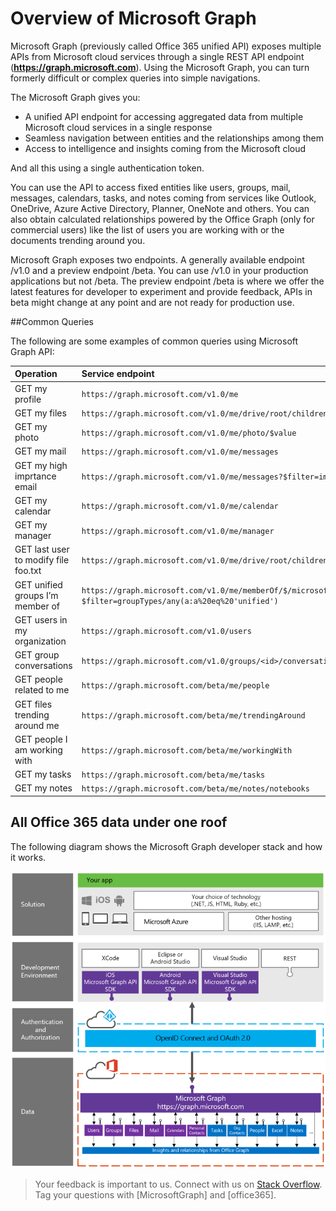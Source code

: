 ﻿


# Overview of Microsoft Graph

Microsoft Graph (previously called Office 365 unified API) exposes multiple APIs from Microsoft cloud services through a single REST API endpoint (**https://graph.microsoft.com**). Using the Microsoft Graph, you can turn formerly difficult or complex queries into simple navigations. 
 
The Microsoft Graph gives you:

- A unified API endpoint for accessing aggregated data from multiple Microsoft cloud services in a single response 
- Seamless navigation between entities and the relationships among them 
- Access to intelligence and insights coming from the Microsoft cloud

And all this using a single authentication token.

You can use the API to access fixed entities like users, groups, mail, messages, calendars, tasks, and notes coming from services like Outlook, OneDrive, Azure Active Directory, Planner, OneNote and others. You can also obtain calculated relationships powered by the Office Graph (only for commercial users) like the list of users you are working with or the documents trending around you.

Microsoft Graph exposes two endpoints. A generally available endpoint /v1.0 and a preview endpoint /beta.  You can use /v1.0 in your production applications but not /beta.  The preview endpoint /beta is where we offer the latest features for developer to experiment and provide feedback, APIs in beta might change at any point and are not ready for production use.

<!--<a name="msg_queries"> </a>-->

##Common Queries

The following are some examples of common queries using Microsoft Graph API:

| **Operation**	| **Service endpoint** |
|:--------------------------|:----------------------------------------|
|   GET my profile |	`https://graph.microsoft.com/v1.0/me` |
|   GET my files|	`https://graph.microsoft.com/v1.0/me/drive/root/children` |
|   GET my photo	 | `https://graph.microsoft.com/v1.0/me/photo/$value` |
|   GET my mail |	`https://graph.microsoft.com/v1.0/me/messages` |
|   GET my high imprtance email | `https://graph.microsoft.com/v1.0/me/messages?$filter=importance%20eq%20'high'` |
|   GET my calendar |	`https://graph.microsoft.com/v1.0/me/calendar` |
|   GET my manager	| `https://graph.microsoft.com/v1.0/me/manager` |
|   GET last user to modify file foo.txt |	`https://graph.microsoft.com/v1.0/me/drive/root/children/foo.txt/lastModifiedByUser` |
|   GET unified groups I’m member of|	`https://graph.microsoft.com/v1.0/me/memberOf/$/microsoft.graph.group?$filter=groupTypes/any(a:a%20eq%20'unified')` |
|   GET users in my organization	 | `https://graph.microsoft.com/v1.0/users` |
|   GET group conversations |	`https://graph.microsoft.com/v1.0/groups/<id>/conversations` |
|   GET people related to me	| `https://graph.microsoft.com/beta/me/people` |
|   GET files trending around me |	`https://graph.microsoft.com/beta/me/trendingAround` |
|   GET people I am working with	 | `https://graph.microsoft.com/beta/me/workingWith` |
|   GET my tasks	| `https://graph.microsoft.com/beta/me/tasks` |
|   GET my notes |	`https://graph.microsoft.com/beta/me/notes/notebooks` |

<!-- <a name="msg_roof"> </a> -->

## All Office 365 data under one roof

The following diagram shows the Microsoft Graph developer stack and how it works.

![Microsoft Graph API developer stack.](./images/MicrosoftGraph_DevStack.png)

 >  Your feedback is important to us. Connect with us on [Stack Overflow](http://stackoverflow.com/questions/tagged/office365+or+microsoftgraph). Tag your questions with [MicrosoftGraph] and [office365].



